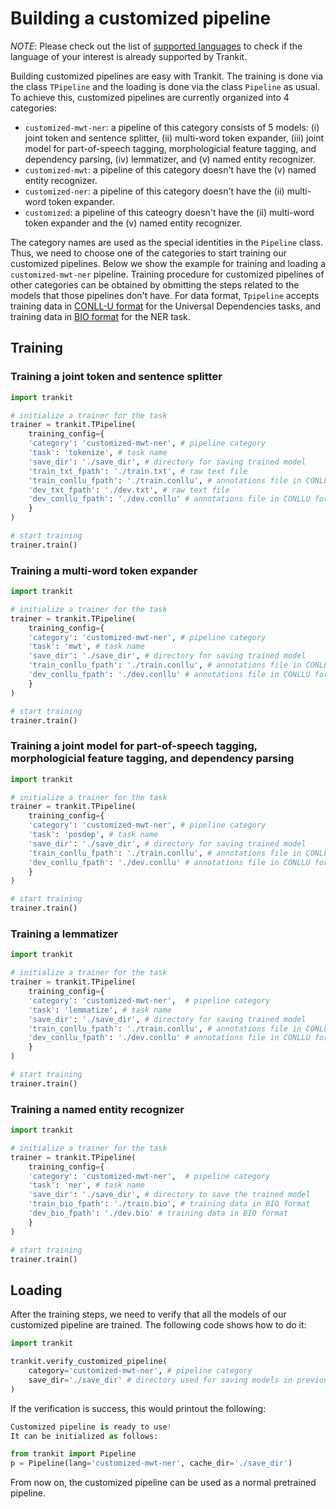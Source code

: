 # Building a customized pipeline

*NOTE*: Please check out the list of [supported languages](https://trankit.readthedocs.io/en/latest/pkgnames.html#trainable-languages) to check if the language of your interest is already supported by Trankit.

Building customized pipelines are easy with Trankit. The training is done via the class `TPipeline` and the loading is done via the class `Pipeline` as usual. To achieve this, customized pipelines are currently organized into 4 categories:
- `customized-mwt-ner`: a pipeline of this category consists of 5 models: (i) joint token and sentence splitter, (ii) multi-word token expander, (iii) joint model for part-of-speech tagging, morphologicial feature tagging, and dependency parsing, (iv) lemmatizer, and (v) named entity recognizer.
- `customized-mwt`: a pipeline of this category doesn't have the (v) named entity recognizer.
- `customized-ner`: a pipeline of this category doesn't have the (ii) multi-word token expander.
- `customized`: a pipeline of this cateogry doesn't have the (ii) multi-word token expander and the (v) named entity recognizer.

The category names are used as the special identities in the `Pipeline` class. Thus, we need to choose one of the categories to start training our customized pipelines. Below we show the example for training and loading a `customized-mwt-ner` pipeline. Training procedure for customized pipelines of other categories can be obtained by obmitting the steps related to the models that those pipelines don't have. For data format, `Tpipeline` accepts training data in [CONLL-U format](https://github.com/UniversalDependencies/UD_English-EWT) for the Universal Dependencies tasks, and training data in [BIO format](https://www.clips.uantwerpen.be/conll2003/ner/) for the NER task.

## Training
### Training a joint token and sentence splitter
```python
import trankit

# initialize a trainer for the task
trainer = trankit.TPipeline(
    training_config={
    'category': 'customized-mwt-ner', # pipeline category
    'task': 'tokenize', # task name
    'save_dir': './save_dir', # directory for saving trained model
    'train_txt_fpath': './train.txt', # raw text file
    'train_conllu_fpath': './train.conllu', # annotations file in CONLLU format for training
    'dev_txt_fpath': './dev.txt', # raw text file
    'dev_conllu_fpath': './dev.conllu' # annotations file in CONLLU format for development
    }
)

# start training
trainer.train()
```

### Training a multi-word token expander
```python
import trankit

# initialize a trainer for the task
trainer = trankit.TPipeline(
    training_config={
    'category': 'customized-mwt-ner', # pipeline category
    'task': 'mwt', # task name
    'save_dir': './save_dir', # directory for saving trained model
    'train_conllu_fpath': './train.conllu', # annotations file in CONLLU format  for training
    'dev_conllu_fpath': './dev.conllu' # annotations file in CONLLU format for development
    }
)

# start training
trainer.train()
```

### Training a joint model for part-of-speech tagging, morphologicial feature tagging, and dependency parsing
```python
import trankit

# initialize a trainer for the task
trainer = trankit.TPipeline(
    training_config={
    'category': 'customized-mwt-ner', # pipeline category
    'task': 'posdep', # task name
    'save_dir': './save_dir', # directory for saving trained model
    'train_conllu_fpath': './train.conllu', # annotations file in CONLLU format  for training
    'dev_conllu_fpath': './dev.conllu' # annotations file in CONLLU format for development
    }
)

# start training
trainer.train()
```

### Training a lemmatizer
```python
import trankit

# initialize a trainer for the task
trainer = trankit.TPipeline(
    training_config={
    'category': 'customized-mwt-ner',  # pipeline category
    'task': 'lemmatize', # task name
    'save_dir': './save_dir', # directory for saving trained model
    'train_conllu_fpath': './train.conllu', # annotations file in CONLLU format  for training
    'dev_conllu_fpath': './dev.conllu' # annotations file in CONLLU format for development
    }
)

# start training
trainer.train()
```

### Training a named entity recognizer
```python
import trankit

# initialize a trainer for the task
trainer = trankit.TPipeline(
    training_config={
    'category': 'customized-mwt-ner',  # pipeline category
    'task': 'ner', # task name
    'save_dir': './save_dir', # directory to save the trained model
    'train_bio_fpath': './train.bio', # training data in BIO format
    'dev_bio_fpath': './dev.bio' # training data in BIO format
    }
)

# start training
trainer.train()
`````

## Loading
After the training steps, we need to verify that all the models of our customized pipeline are trained. The following code shows how to do it:
```python
import trankit

trankit.verify_customized_pipeline(
    category='customized-mwt-ner', # pipeline category
    save_dir='./save_dir' # directory used for saving models in previous steps
)
```
If the verification is success, this would printout the following:
```python
Customized pipeline is ready to use!
It can be initialized as follows:

from trankit import Pipeline
p = Pipeline(lang='customized-mwt-ner', cache_dir='./save_dir')
```
From now on, the customized pipeline can be used as a normal pretrained pipeline.
